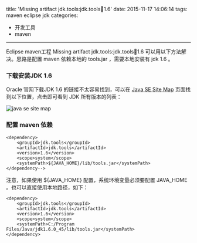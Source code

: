 title: 'Missing artifact jdk.tools:jdk.tools:jar:1.6'
date: 2015-11-17 14:06:14
tags: maven eclipse jdk
categories: 
- 开发工具
- maven
---
Eclipse maven工程 Missing artifact jdk.tools:jdk.tools:jar:1.6 可以用以下方法解决。思路是配置 maven 依赖本地的 tools.jar ，需要本地安装有 jdk 1.6 。
### 下载安装JDK 1.6
Oracle 官网下载JDK 1.6 的链接不太容易找到，可以在 [Java SE Site Map](http://www.oracle.com/technetwork/java/javase/sitemap-jsp-139155.html) 页面找到以下位置，点击即可看到 JDK 所有版本的列表：

![java se site map](/uploads/java-se-site-map.png)

### 配置 maven 依赖

	<dependency>
		<groupId>jdk.tools</groupId>
		<artifactId>jdk.tools</artifactId>
		<version>1.6</version>
		<scope>system</scope>
		<systemPath>${JAVA_HOME}/lib/tools.jar</systemPath>
	</dependency-->

注意，如果使用 ${JAVA_HOME} 配置，系统环境变量必须要配置 JAVA_HOME 。也可以直接使用本地路径，如下：

	<dependency>
		<groupId>jdk.tools</groupId>
		<artifactId>jdk.tools</artifactId>
		<version>1.6</version>
		<scope>system</scope>
		<systemPath>C:/Program Files/Java/jdk1.6.0_45/lib/tools.jar</systemPath>
	</dependency>
